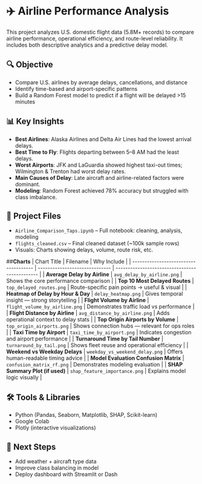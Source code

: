 # ✈️ Airline Performance Analysis

This project analyzes U.S. domestic flight data (5.8M+ records) to compare airline performance, operational efficiency, and route-level reliability. It includes both descriptive analytics and a predictive delay model.

## 🔍 Objective

- Compare U.S. airlines by average delays, cancellations, and distance
- Identify time-based and airport-specific patterns
- Build a Random Forest model to predict if a flight will be delayed >15 minutes

## 📊 Key Insights

- **Best Airlines**: Alaska Airlines and Delta Air Lines had the lowest arrival delays.
- **Best Time to Fly**: Flights departing between 5–8 AM had the least delays.
- **Worst Airports**: JFK and LaGuardia showed highest taxi-out times; Wilmington & Trenton had worst delay rates.
- **Main Causes of Delay**: Late aircraft and airline-related factors were dominant.
- **Modeling**: Random Forest achieved 78% accuracy but struggled with class imbalance.

## 📁 Project Files

- `Airline_Comparison_Taps.ipynb` – Full notebook: cleaning, analysis, modeling
- `flights_cleaned.csv` – Final cleaned dataset (~100k sample rows)
- Visuals: Charts showing delays, volume, route risk, etc.

##**Charts**
| Chart Title                           | Filename                       | Why Include                                    |
| ------------------------------------- | ------------------------------ | ---------------------------------------------- |
| **Average Delay by Airline**          | `avg_delay_by_airline.png`     | Shows the core performance comparison          |
| **Top 10 Most Delayed Routes**        | `top_delayed_routes.png`       | Route-specific pain points → useful & visual   |
| **Heatmap of Delay by Hour & Day**    | `delay_heatmap.png`            | Gives temporal insight — strong storytelling   |
| **Flight Volume by Airline**          | `flight_volume_by_airline.png` | Demonstrates traffic load vs performance       |
| **Flight Distance by Airline**        | `avg_distance_by_airline.png`  | Adds operational context to delay stats        |
| **Top Origin Airports by Volume**     | `top_origin_airports.png`      | Shows connection hubs — relevant for ops roles |
| **Taxi Time by Airport**              | `taxi_time_by_airport.png`     | Indicates congestion and airport performance   |
| **Turnaround Time by Tail Number**    | `turnaround_by_tail.png`       | Shows fleet reuse and operational efficiency   |
| **Weekend vs Weekday Delays**         | `weekday_vs_weekend_delay.png` | Offers human-readable timing advice            |
| **Model Evaluation Confusion Matrix** | `confusion_matrix_rf.png`      | Demonstrates modeling evaluation               |
| **SHAP Summary Plot (if used)**       | `shap_feature_importance.png`  | Explains model logic visually                  |


## 🛠 Tools & Libraries

- Python (Pandas, Seaborn, Matplotlib, SHAP, Scikit-learn)
- Google Colab
- Plotly (interactive visualizations)

## 📌 Next Steps

- Add weather + aircraft type data
- Improve class balancing in model
- Deploy dashboard with Streamlit or Dash
 
